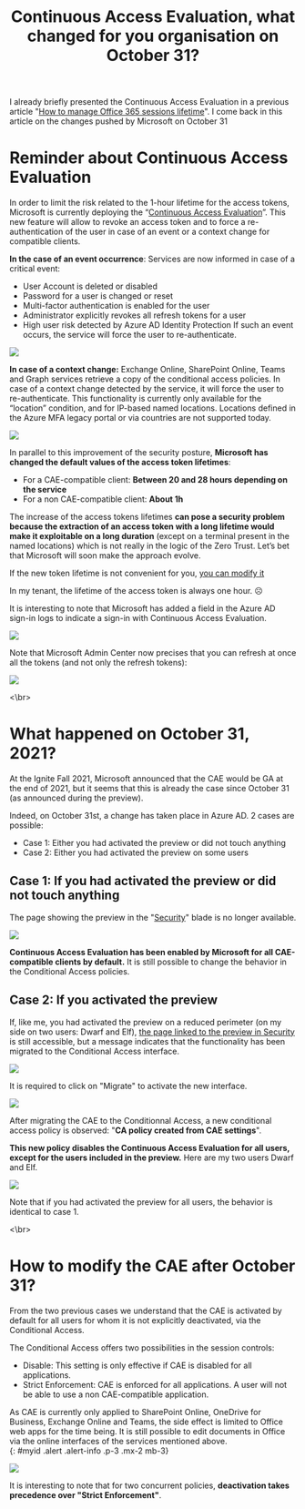 ﻿---
title: "Continuous Access Evaluation, what changed for you organisation on October 31?"
subtitle:
excerpt: Microsoft just released the Continuous Access Evaluation for main Office 365 workloads. How does it affect you tenant?  
tags:
  - Azure AD
  - Conditional Access
  - Microsoft 365
  - Security
header_img : "./assets/img/posts/2021-10-19_Continuous-Access-Evaluation_6.png"
---


I already briefly presented the Continuous Access Evaluation in a previous article "[How to manage Office 365 sessions lifetime](https://www.thijoubert.com/2021-10/Office365-Tokens-Lifetime/)". I come back in this article on the changes pushed by Microsoft on October 31


# Reminder about Continuous Access Evaluation

In order to limit the risk related to the 1-hour lifetime for the access tokens, Microsoft is currently deploying the “[Continuous Access Evaluation](https://docs.microsoft.com/en-us/azure/active-directory/conditional-access/concept-continuous-access-evaluation)”. This new feature will allow to revoke an access token and to force a re-authentication of the user in case of an event or a context change for compatible clients.

**In the case of an event occurrence**: Services are now informed in case of a critical event:
- User Account is deleted or disabled
- Password for a user is changed or reset
- Multi-factor authentication is enabled for the user
- Administrator explicitly revokes all refresh tokens for a user
- High user risk detected by Azure AD Identity Protection
If such an event occurs, the service will force the user to re-authenticate.

<img src="https://thijoubert.github.io/assets/img/posts/2021-10-19_Continuous-Access-Evaluation_1.png" >


**In case of a context change:** Exchange Online, SharePoint Online, Teams and Graph services retrieve a copy of the conditional access policies. In case of a context change detected by the service, it will force the user to re-authenticate.
This functionality is currently only available for the “location” condition, and for IP-based named locations. Locations defined in the Azure MFA legacy portal or via countries are not supported today.

<img src="https://thijoubert.github.io/assets/img/posts/2021-10-19_Continuous-Access-Evaluation_2.png" >

In parallel to this improvement of the security posture, **Microsoft has changed the default values of the access token lifetimes**:
- For a CAE-compatible client: **Between 20 and 28 hours depending on the service**
- For a non CAE-compatible client: **About 1h**

The increase of the access tokens lifetimes **can pose a security problem because the extraction of an access token with a long lifetime would make it exploitable on a long duration** (except on a terminal present in the named locations) which is not really in the logic of the Zero Trust. Let’s bet that Microsoft will soon make the approach evolve.

If the new token lifetime is not convenient for you, [you can modify it](https://www.thijoubert.com/2021-10/Office365-Tokens-Lifetime/) 

In my tenant, the lifetime of the access token is always one hour. ☹

It is interesting to note that Microsoft has added a field in the Azure AD sign-in logs to indicate a sign-in with Continuous Access Evaluation.

<img src="https://thijoubert.github.io/assets/img/posts/2021-10-19_Continuous-Access-Evaluation_3.png" >

Note that Microsoft Admin Center now precises that you can refresh at once all the tokens (and not only the refresh tokens): 

<img src="https://thijoubert.github.io/assets/img/posts/2021-10-19_Continuous-Access-Evaluation_9.png" >



<\br>
# What happened on October 31, 2021?

At the Ignite Fall 2021, Microsoft announced that the CAE would be GA at the end of 2021, but it seems that this is already the case since October 31 (as announced during the preview). 

Indeed, on October 31st, a change has taken place in Azure AD. 2 cases are possible: 

- Case 1: Either you had activated the preview or did not touch anything
- Case 2: Either you had activated the preview on some users



## Case 1: If you had activated the preview or did not touch anything

The page showing the preview in the "[Security](https://portal.azure.com/#blade/Microsoft_AAD_IAM/SecurityMenuBlade/)" blade is no longer available.

<img src="https://thijoubert.github.io/assets/img/posts/2021-10-19_Continuous-Access-Evaluation_4.png" >

**Continuous Access Evaluation has been enabled by Microsoft for all CAE-compatible clients by default.** It is still possible to change the behavior in the Conditional Access policies. 


## Case 2: If you activated the preview

If, like me, you had activated the preview on a reduced perimeter (on my side on two users: Dwarf and Elf), [the page linked to the preview in Security](https://portal.azure.com/#blade/Microsoft_AAD_IAM/SecurityMenuBlade/ContinuousAccessEvaluation) is still accessible, but a message indicates that the functionality has been migrated to the Conditional Access interface.

<img src="https://thijoubert.github.io/assets/img/posts/2021-10-19_Continuous-Access-Evaluation_5.png" >

It is required to click on "Migrate" to activate the new interface.

<img src="https://thijoubert.github.io/assets/img/posts/2021-10-19_Continuous-Access-Evaluation_6.png" >

After migrating the CAE to the Conditionnal Access, a new conditional access policy is observed: "**CA policy created from CAE settings**". 

**This new policy disables the Continuous Access Evaluation for all users, except for the users included in the preview.** Here are my two users Dwarf and Elf.

<img src="https://thijoubert.github.io/assets/img/posts/2021-10-19_Continuous-Access-Evaluation_7.png" >

Note that if you had activated the preview for all users, the behavior is identical to case 1.


<\br>
# How to modify the CAE after October 31? 

From the two previous cases we understand that the CAE is activated by default for all users for whom it is not explicitly deactivated, via the Conditional Access.

The Conditional Access offers two possibilities in the session controls: 
- Disable: This setting is only effective if CAE is disabled for all applications. 
- Strict Enforcement: CAE is enforced for all applications. A user will not be able to use a non CAE-compatible application.

As CAE is currently only applied to SharePoint Online, OneDrive for Business, Exchange Online and Teams, the side effect is limited to Office web apps for the time being. It is still possible to edit documents in Office via the online interfaces of the services mentioned above.  
{: #myid .alert .alert-info .p-3 .mx-2 mb-3}

<img src="https://thijoubert.github.io/assets/img/posts/2021-10-19_Continuous-Access-Evaluation_8.png" >

It is interesting to note that for two concurrent policies, **deactivation takes precedence over "Strict Enforcement"**.